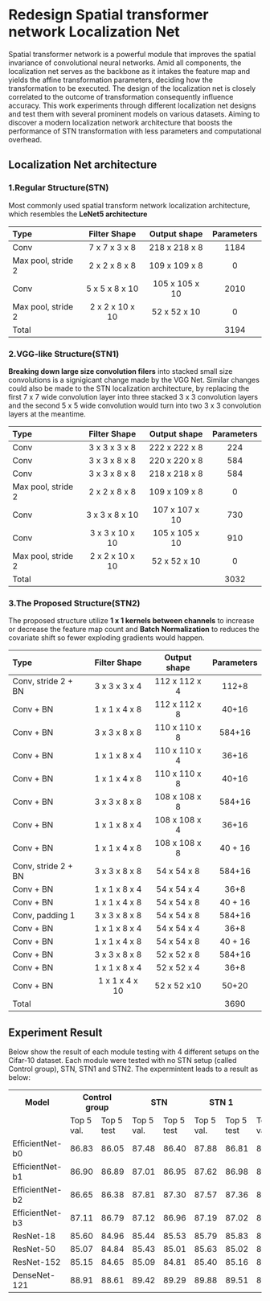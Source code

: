 # Redesign Spatial transformer network Localization Net

Spatial transformer network is a powerful module that improves the spatial invariance of convolutional neural networks. Amid all components, the localization net serves as the backbone as it intakes the feature map and yields the affine transformation parameters, deciding how the transformation to be executed. The design of the localization net is closely correlated to the outcome of transformation consequently influence accuracy. This work experiments through different localization net designs and test them with several prominent models on various datasets. Aiming to discover a modern localization network architecture that boosts the performance of STN transformation with less parameters and computational 
overhead.

## Localization Net architecture

### 1.Regular Structure(STN)
Most commonly used spatial transform network localization architecture, which resembles the **LeNet5 architecture**

|Type| Filter Shape  | Output shape | Parameters|
|:----|:----:|:---:|:---:|
| Conv  | 7 x 7 x 3 x 8 |218 x 218 x 8|1184
| Max pool, stride 2  | 2 x 2 x 8 x 8	|109 x 109 x 8|0
|Conv |5 x 5 x 8 x 10	|105 x 105 x 10	|2010
|Max pool, stride 2|2 x 2 x 10 x 10	|52 x 52 x 10	|0
|Total| | |3194|

### 2.VGG-like Structure(STN1)
**Breaking down large size convolution filers** into stacked small size convolutions is a signigicant change made by the VGG Net. Similar changes could also be made to the STN localization architecture, by replacing the first 7 x 7 wide convolution layer into three stacked 3 x 3 convolution layers and the second 5 x 5 wide convolution would turn into two 3 x 3 convolution layers at the meantime.

|Type| Filter Shape  | Output shape | Parameters|
|:----|:----:|:---:|:---:|
Conv|	3 x 3 x 3 x 8	|222 x 222 x 8	|224
Conv|	3 x 3 x 8 x 8	|220 x 220 x 8	|584
Conv|	3 x 3 x 8 x 8	|218 x 218 x 8	|584
Max pool, stride 2	|2 x 2 x 8 x 8	|109 x 109 x 8	|0
Conv|	3 x 3 x 8 x 10	|107 x 107 x 10|	730
Conv|	3 x 3 x 10 x 10	|105 x 105 x 10|	910
Max pool, stride 2	|2 x 2 x 10 x 10	|52 x 52 x 10	|0
Total|	|	|3032


### 3.The Proposed Structure(STN2)

The proposed structure utilize **1 x 1 kernels between channels** to increase or decrease the feature map count and
**Batch Normalization** to reduces the covariate shift so fewer exploding gradients would happen.

|Type| Filter Shape  | Output shape | Parameters|
|:----|:----:|:---:|:---:|
Conv, stride 2 + BN	|3 x 3 x 3 x 4	|112 x 112 x 4	|112+8
Conv + BN	|1 x 1 x 4 x 8	|112 x 112 x 8	|40+16
Conv + BN	|3 x 3 x 8 x 8	|110 x 110 x 8	|584+16
Conv + BN	|1 x 1 x 8 x 4	|110 x 110 x 4	|36+16
Conv + BN	|1 x 1 x 4 x 8	|110 x 110 x 8	|40+16
Conv + BN	|3 x 3 x 8 x 8	|108 x 108 x 8	|584+16
Conv + BN	|1 x 1 x 8 x 4	|108 x 108 x 4	|36+16
Conv + BN	|1 x 1 x 4 x 8	|108 x 108 x 8	|40 + 16
Conv, stride 2 + BN	|3 x 3 x 8 x 8	|54 x 54 x 8	|584+16
Conv + BN	|1 x 1 x 8 x 4	|54 x 54 x 4	|36+8
Conv + BN	|1 x 1 x 4 x 8	|54 x 54 x 8	|40 + 16
Conv, padding 1	|3 x 3 x 8 x 8	|54 x 54 x 8	|584+16
Conv + BN	|1 x 1 x 8 x 4	|54 x 54 x 4	|36+8
Conv + BN	|1 x 1 x 4 x 8	|54 x 54 x 8	|40 + 16
Conv + BN	|3 x 3 x 8 x 8	|52 x 52 x 8	|584+16
Conv + BN	|1 x 1 x 8 x 4	|52 x 52 x 4	|36+8
Conv + BN	|1 x 1 x 4 x 10	|52 x 52 x10	|50+20
Total|	|	|3690

## Experiment Result

Below show the result of each module testing with 4 different setups on the Cifar-10 dataset. Each module were tested with no STN setup (called Control group), STN, STN1 and STN2. The expermintent leads to a result as below:

<table>
  <tr>
    <th>Model</th>
    <th colspan="2">Control group </th>
    <th colspan="2">STN </th>
    <th colspan="2">STN 1</th>
    <th colspan="2">STN 2</th>
  </tr>
  <tr>
    <td></td>
    <td>Top 5 val.</td>
    <td>Top 5 test</td>
	<td>Top 5 val.</td>
    <td>Top 5 test</td>
	<td>Top 5 val.</td>
    <td>Top 5 test</td>
	<td>Top 5 val.</td>
    <td>Top 5 test</td>
  </tr>
  <tr>
	<td>EfficientNet-b0</td>
	<td>86.83</td>	
	<td>86.05</td>	
	<td>87.48</td>	
	<td>86.40</td>	
	<td>87.88</td>	
	<td>86.81</td>	
	<td>87.71</td>	
	<td>87.45</td>
  </tr>
  <tr>
	<td>EfficientNet-b1</td>
	<td>86.90</td>
	<td>86.89</td>
	<td>87.01</td>
	<td>86.95</td>
	<td>87.62</td>
	<td>86.98</td>
	<td>87.71</td>
	<td>87.03</td>
  </tr>
  <tr>
  	<td>EfficientNet-b2</td>
	<td>86.65</td>
	<td>86.38</td>
	<td>87.81</td>
	<td>87.30</td>
	<td>87.57</td>
	<td>87.36</td>
	<td>87.77</td>
	<td>87.52</td>
  </tr>
  <tr>
  	<td>EfficientNet-b3</td>
  	<td>87.11</td>
  	<td>86.79</td>
  	<td>87.12</td>
  	<td>86.96</td>
  	<td>87.19</td>
  	<td>87.02</td>
  	<td>87.64</td>
  	<td>87.22</td>
  </tr>
  <tr>
  	<td>ResNet-18</td>
  	<td>85.60</td>
  	<td>84.96</td>
  	<td>85.44</td>
  	<td>85.53</td>
  	<td>85.79</td>
  	<td>85.83</td>
  	<td>86.37</td>
  	<td>86.41</td>
  </tr>
  <tr>
  	<td>ResNet-50</td>
  	<td>85.07</td>
  	<td>84.84</td>
  	<td>85.43</td>
  	<td>85.01</td>
  	<td>85.63</td>
  	<td>85.02</td>
  	<td>86.69</td>
  	<td>86.19</td>
  </tr>
  <tr>
	<td>ResNet-152</td>
	<td>85.15</td>
	<td>84.65</td>
	<td>85.09</td>
	<td>84.81</td>
	<td>85.40</td>
	<td>85.16</td>
	<td>86.86</td>
	<td>85.17</td>
  </tr>
  <tr>
  	<td>DenseNet-121</td>
  	<td>88.91</td>
  	<td>88.61</td>
  	<td>89.42</td>
  	<td>89.29</td>
  	<td>89.88</td>
  	<td>89.51</td>
  	<td>86.17</td>
  	<td>90.28</td>
  </tr>
</table>






